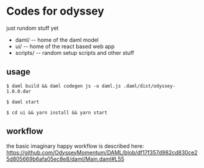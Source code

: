 # Codes for odyssey

just rundom stuff yet

- daml/ -- home of the daml model
- ui/ -- home of the react based web app 
- scripts/ -- random setup scripts and other stuff 


## usage

`$ daml build && daml codegen js -o daml.js .daml/dist/odyssey-1.0.0.dar`

`$ daml start`

`$ cd ui && yarn install && yarn start`

## workflow
the basic imaginary happy workflow is described here: 
https://github.com/OdysseyMomentum/DAML/blob/df17f357d982cd830ce25d805669b6afa05ec8e8/daml/Main.daml#L55
